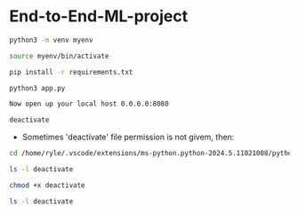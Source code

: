 # End-to-End-ML-project

```bash
python3 -m venv myenv
```

```bash
source myenv/bin/activate
```

```bash
pip install -r requirements.txt
```

```bash
python3 app.py
```

```bash
Now open up your local host 0.0.0.0:8080
```

```bash
deactivate
```
- Sometimes 'deactivate' file permission is not givem, then:
```bash
cd /home/ryle/.vscode/extensions/ms-python.python-2024.5.11021008/python_files/deactivate/bash/
```
```bash
ls -l deactivate
```
```bash
chmod +x deactivate
```
```bash
ls -l deactivate
```
